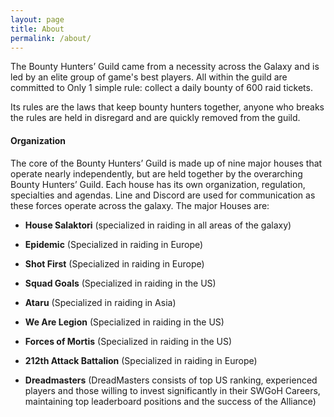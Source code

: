 ```yaml
---
layout: page
title: About
permalink: /about/
---
```

The Bounty Hunters’ Guild came from a necessity across the Galaxy and is led by an elite group of game's best players. All within the guild are committed to Only 1 simple rule: collect a daily bounty of 600 raid tickets. 

Its rules are the laws that keep bounty hunters together, anyone who breaks the rules are held in disregard and are quickly removed from the guild.

#### Organization

The core of the Bounty Hunters’ Guild is made up of nine major houses that operate nearly independently, but are held together by the overarching Bounty Hunters’ Guild. Each house has its own organization, regulation, specialties and agendas. Line and Discord are used for communication as these forces operate across the galaxy. The major Houses are:

* <B>House Salaktori</B> (specialized in raiding in all areas of the galaxy)

* <B>Epidemic</B> (Specialized in raiding in Europe)

* <B>Shot First</B> (Specialized in raiding in Europe)

* <B>Squad Goals</B> (Specialized in raiding in the US)

* <B>Ataru</B> (Specialized in raiding in Asia)

* <B>We Are Legion</B> (Specialized in raiding in the US)

* <B>Forces of Mortis</B> (Specialized in raiding in the US)

* <B>212th Attack Battalion</B> (Specialized in raiding in Europe)

* <B>Dreadmasters</B> (DreadMasters consists of top US ranking, experienced players and those willing to invest significantly in their SWGoH Careers, maintaining top leaderboard positions and the success of the Alliance)
